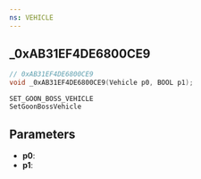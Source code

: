 ```yaml
---
ns: VEHICLE
---
```

## _0xAB31EF4DE6800CE9

```c
// 0xAB31EF4DE6800CE9
void _0xAB31EF4DE6800CE9(Vehicle p0, BOOL p1);
```

```
SET_GOON_BOSS_VEHICLE
SetGoonBossVehicle
```


## Parameters
* **p0**: 
* **p1**: 

